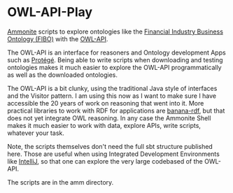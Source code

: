 # OWL-API-Play

[Ammonite](https://ammonite.io/) scripts to explore ontologies like the [Financial Industry Business Ontology (FIBO)](https://spec.edmcouncil.org/fibo/) with the [OWL-API](http://owlcs.github.io/owlapi/).

The OWL-API is an interface for reasoners and Ontology development Apps such as [Protégé](https://protege.stanford.edu/). Being able to write scripts when downloading and testing ontologies makes it much easier to explore the OWL-API programmatically as well as the downloaded ontologies. 

The OWL-API is a bit clunky, using the traditional Java style of interfaces and the Visitor pattern. I am using this now as I want
to make sure I have accessible the 20 years of work on reasoning that went into it. More practical libraries to work with RDF for applications are [banana-rdf](https://github.com/banana-rdf/banana-rdf/wiki/Scripting-with-Ammonite), but that does not yet integrate OWL reasoning. In any case the Ammonite Shell makes it much easier to work with data, explore APIs, write scripts, whatever your task.

Note, the scripts themselves don't need the full sbt structure published here. Those are useful when using Integrated Development Environments like [IntelliJ](https://www.jetbrains.com/idea/), so that one can explore the very large codebased of the OWL-API. 

The scripts are in the amm directory.

